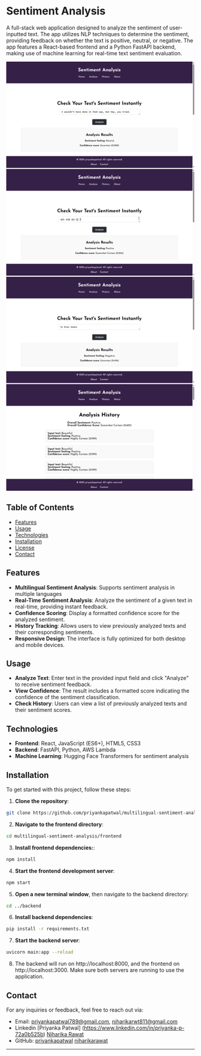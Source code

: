 # Sentiment Analysis

A full-stack web application designed to analyze the sentiment of user-inputted text. The app utilizes NLP techniques to determine the sentiment, providing feedback on whether the text is positive, neutral, or negative.  The app features a React-based frontend and a Python FastAPI backend, making use of machine learning for real-time text sentiment evaluation.

![image](images/image1.png)
![image](images/image2.png)
![image](images/image3.png)
![image](images/image4.png)




## Table of Contents

- [Features](#features)
- [Usage](#usage)
- [Technologies](#technologies)
- [Installation](#installation)
- [License](#license)
- [Contact](#contact)


## Features

- **Multilingual Sentiment Analysis**: Supports sentiment analysis in multiple languages
- **Real-Time Sentiment Analysis**: Analyze the sentiment of a given text in real-time, providing instant feedback.
- **Confidence Scoring**: Display a formatted confidence score for the analyzed sentiment.
- **History Tracking**: Allows users to view previously analyzed texts and their corresponding sentiments.
- **Responsive Design**: The interface is fully optimized for both desktop and mobile devices.

## Usage

- **Analyze Text**: Enter text in the provided input field and click "Analyze" to receive sentiment feedback.
- **View Confidence**: The result includes a formatted score indicating the confidence of the sentiment classification.
- **Check History**: Users can view a list of previously analyzed texts and their sentiment scores.

## Technologies

- **Frontend**: React, JavaScript (ES6+), HTML5, CSS3
- **Backend**: FastAPI, Python, AWS Lambda
- **Machine Learning**: Hugging Face Transformers for sentiment analysis

## Installation

To get started with this project, follow these steps:
1. **Clone the repository**:
```bash
git clone https://github.com/priyankapatwal/multilingual-sentiment-analysis.git
```
2. **Navigate to the frontend directory**:
```bash
cd multilingual-sentiment-analysis/frontend
```
3. **Install frontend dependencies:**:
```bash
npm install
```
4. **Start the frontend development server**: 
```bash
npm start
```
5. **Open a new terminal window**, then navigate to the backend directory:
```bash
cd ../backend
```
6. **Install backend dependencies**:
```bash
pip install -r requirements.txt
```
7. **Start the backend server**:
```bash
uvicorn main:app --reload
```
8. The backend will run on http://localhost:8000, and the frontend on http://localhost:3000. Make sure both servers are running to use the application.


## Contact

For any inquiries or feedback, feel free to reach out via:

- Email: priyankapatwal789@gmail.com, niharikarwt811@gmail.com
- Linkedin [Priyanka Patwal] (https://www.linkedin.com/in/priyanka-p-72a0b525b) [Niharika Rawat](https://www.linkedin.com/in/niharika-rawat-0776a8280/)
- GitHub: [priyankapatwal](https://github.com/priyankapatwa) [niharikarawat](https://github.com/Niharika811)

---
